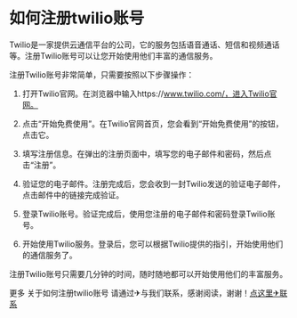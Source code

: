 # 如何注册twilio账号

Twilio是一家提供云通信平台的公司，它的服务包括语音通话、短信和视频通话等。注册Twilio账号可以让您开始使用他们丰富的通信服务。

注册Twilio账号非常简单，只需要按照以下步骤操作：

1. 打开Twilio官网。在浏览器中输入https://www.twilio.com/，进入Twilio官网。

2. 点击“开始免费使用”。在Twilio官网首页，您会看到“开始免费使用”的按钮，点击它。

3. 填写注册信息。在弹出的注册页面中，填写您的电子邮件和密码，然后点击“注册”。

4. 验证您的电子邮件。注册完成后，您会收到一封Twilio发送的验证电子邮件，点击邮件中的链接完成验证。

5. 登录Twilio账号。验证完成后，使用您注册的电子邮件和密码登录Twilio账号。

6. 开始使用Twilio服务。登录后，您可以根据Twilio提供的指引，开始使用他们的通信服务了。

注册Twilio账号只需要几分钟的时间，随时随地都可以开始使用他们的丰富服务。

更多 关于如何注册twilio账号 请通过✈与我们联系，感谢阅读，谢谢！[点这里✈联系](https://gg.k02.cc)